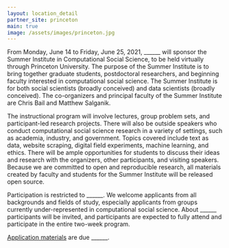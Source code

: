 ```yaml
---
layout: location_detail
partner_site: princeton
main: true
image: /assets/images/princeton.jpg
---
```


From Monday, June 14 to Friday, June 25, 2021, ______ will sponsor the Summer Institute in Computational Social Science, to be held virtually through Princeton University. The purpose of the Summer Institute is to bring together graduate students, postdoctoral researchers, and beginning faculty interested in computational social science. The Summer Institute is for both social scientists (broadly conceived) and data scientists (broadly conceived). The co-organizers and principal faculty of the Summer Institute are Chris Bail and Matthew Salganik.

The instructional program will involve lectures, group problem sets, and participant-led research projects. There will also be outside speakers who conduct computational social science research in a variety of settings, such as academia, industry, and government. Topics covered include text as data, website scraping, digital field experiments, machine learning, and ethics. There will be ample opportunities for students to discuss their ideas and research with the organizers, other participants, and visiting speakers. Because we are committed to open and reproducible research, all materials created by faculty and students for the Summer Institute will be released open source.

Participation is restricted to ______. We welcome applicants from all backgrounds and fields of study, especially applicants from groups currently under-represented in computational social science. About ______ participants will be invited, and participants are expected to fully attend and participate in the entire two-week program.

[Application materials](https://compsocialscience.github.io/summer-institute/2021/princeton/apply) are due ______.
